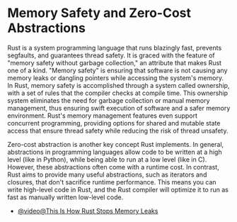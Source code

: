 # Memory Safety and Zero-Cost Abstractions

Rust is a system programming language that runs blazingly fast, prevents segfaults, and guarantees thread safety. It is graced with the feature of "memory safety without garbage collection," an attribute that makes Rust one of a kind. "Memory safety" is ensuring that software is not causing any memory leaks or dangling pointers while accessing the system's memory. In Rust, memory safety is accomplished through a system called ownership, with a set of rules that the compiler checks at compile time. This ownership system eliminates the need for garbage collection or manual memory management, thus ensuring swift execution of software and a safer memory environment. Rust's memory management features even support concurrent programming, providing options for shared and mutable state access that ensure thread safety while reducing the risk of thread unsafety.

<!-- Adding content on Zero-cost Abstraction -->

Zero-cost abstraction is another key concept Rust implements. In general, abstractions in programming languages allow code to be written at a high level (like in Python), while being able to run at a low level (like in C). However, these abstractions often come with a runtime cost. In contrast, Rust aims to provide many useful abstractions, such as iterators and closures, that don't sacrifice runtime performance. This means you can write high-level code in Rust, and the Rust compiler will optimize it to run as fast as manually written low-level code.

- [@video@This Is How Rust Stops Memory Leaks](https://www.youtube.com/watch?v=DJdUjjOmyx8)
